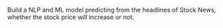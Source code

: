 Build a NLP and ML model predicting from the headlines of Stock News, whether the stock price will increase or not.